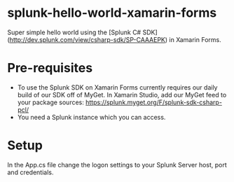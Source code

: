 splunk-hello-world-xamarin-forms
================================
Super simple hello world using the [Splunk C# SDK] (http://dev.splunk.com/view/csharp-sdk/SP-CAAAEPK) in Xamarin Forms.

# Pre-requisites
* To use the Splunk SDK on Xamarin Forms currently requires our daily build of our SDK off of MyGet. In Xamarin Studio, add our MyGet feed to your package sources: https://splunk.myget.org/F/splunk-sdk-csharp-pcl/
* You need a Splunk instance which you can access.

# Setup
In the App.cs file change the logon settings to your Splunk Server host, port and credentials.
